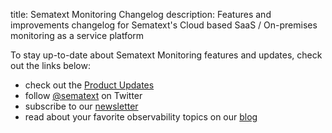 title: Sematext Monitoring Changelog
description: Features and improvements changelog for Sematext's Cloud based SaaS / On-premises monitoring as a service platform 

To stay up-to-date about Sematext Monitoring features and updates, check out the links below:

  - check out the [Product Updates](https://sematext.com/product-updates)
  - follow [@sematext](http://twitter.com/sematext) on Twitter
  - subscribe to our [newsletter](https://sematext.com/#gamma-newsletter)
  - read about your favorite observability topics on our [blog](https://sematext.com/blog)
